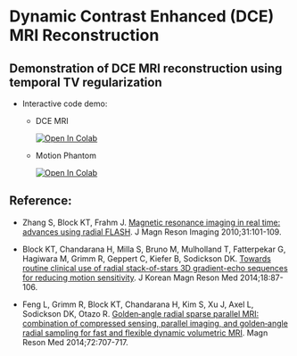 # Dynamic Contrast Enhanced (DCE) MRI Reconstruction

## Demonstration of DCE MRI reconstruction using temporal TV regularization

* Interactive code demo:

    * DCE MRI

        [![Open In Colab](https://colab.research.google.com/assets/colab-badge.svg)](https://colab.research.google.com/github/ZhengguoTan/demo_dce_recon/blob/main/demo_dce_recon_temptv.ipynb)

    * Motion Phantom

        [![Open In Colab](https://colab.research.google.com/assets/colab-badge.svg)](https://colab.research.google.com/github/ZhengguoTan/demo_dce_recon/blob/main/demo_motion_phantom.ipynb)


## Reference:

* Zhang S, Block KT, Frahm J. [Magnetic resonance imaging in real time: advances using radial FLASH](https://doi.org/10.1002/jmri.21987). J Magn Reson Imaging 2010;31:101-109.

* Block KT, Chandarana H, Milla S, Bruno M, Mulholland T, Fatterpekar G, Hagiwara M, Grimm R, Geppert C, Kiefer B, Sodickson DK. [Towards routine clinical use of radial stack-of-stars 3D gradient-echo sequences for reducing motion sensitivity](https://doi.org/10.13104/jksmrm.2014.18.2.87). J Korean Magn Reson Med 2014;18:87-106.

* Feng L, Grimm R, Block KT, Chandarana H, Kim S, Xu J, Axel L, Sodickson DK, Otazo R. [Golden‐angle radial sparse parallel MRI: combination of compressed sensing, parallel imaging, and golden‐angle radial sampling for fast and flexible dynamic volumetric MRI](https://doi.org/10.1002/mrm.24980). Magn Reson Med 2014;72:707-717.